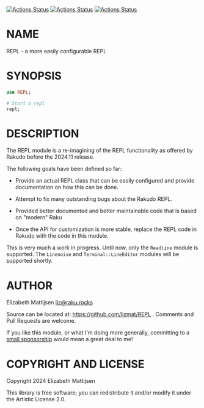 [![Actions Status](https://github.com/lizmat/REPL/actions/workflows/linux.yml/badge.svg)](https://github.com/lizmat/REPL/actions) [![Actions Status](https://github.com/lizmat/REPL/actions/workflows/macos.yml/badge.svg)](https://github.com/lizmat/REPL/actions) [![Actions Status](https://github.com/lizmat/REPL/actions/workflows/windows.yml/badge.svg)](https://github.com/lizmat/REPL/actions)

NAME
====

REPL - a more easily configurable REPL

SYNOPSIS
========

```raku
use REPL;

# Start a repl
repl;
```

DESCRIPTION
===========

The REPL module is a re-imagining of the REPL functionality as offered by Rakudo before the 2024.11 release.

The following goals have been defined so far:

  * Provide an actual REPL class that can be easily configured and provide documentation on how this can be done.

  * Attempt to fix many outstanding bugs about the Rakudo REPL.

  * Provided better documented and better maintainable code that is based on "modern" Raku

  * Once the API for customization is more stable, replace the REPL code in Rakudo with the code in this module.

This is very much a work in progress. Until now, only the `Readline` module is supported. The `Linenoise` and `Terminal::LineEditor` modules will be supported shortly.

AUTHOR
======

Elizabeth Mattijsen <liz@raku.rocks>

Source can be located at: https://github.com/lizmat/REPL . Comments and Pull Requests are welcome.

If you like this module, or what I'm doing more generally, committing to a [small sponsorship](https://github.com/sponsors/lizmat/) would mean a great deal to me!

COPYRIGHT AND LICENSE
=====================

Copyright 2024 Elizabeth Mattijsen

This library is free software; you can redistribute it and/or modify it under the Artistic License 2.0.

